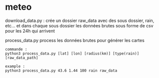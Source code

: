 # meteo

download_data.py :
crée un dossier raw_data avec des sous dossier, rain, etc... et dans chaque sous dossier les données brutes sous forme de csv pour les 24h qui arrivent

process_data.py
process les données brutes pour générer les cartes

	commande :
	python3 process_data.py [lat] [lon] [radius(km)] [type(rain)] [raw_data_path]

	example :
	python3 process_data.py 43.6 1.44 100 rain raw_data
